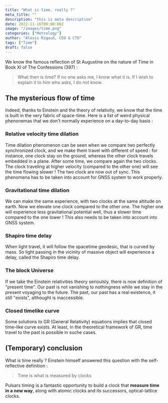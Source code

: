 ```yaml
---
title: "What is time, really ?"
meta_title: ""
description: "this is meta description"
date: 2022-11-16T00:00:00Z
image: "/images/time.png"
categories: ["Metrology"]
author: "Alexis Rigaud, CEO & CTO"
tags: ["Time"]
draft: false
---
```


We know the famous reflection of St Augustine on the nature of Time in Book XI of The Confessions (397) :

> What then is time? If no one asks me, I know what it is. If I wish to explain it to him who asks, I do not know.

## The mysterious flow of time

Indeed, thanks to Einstein and the theory of relativity, we know that the time is built in the very fabric of space-time.
Here is a list of weird physical phenonemas that we don't normally experience on a day-to-day basis :

### Relative velocity time dilation

Time dilation phenomenon can be seen when we compare two perfectly synchronized clock, and we make them travel with different of speed : for instance, one clock stay on the ground, whereas the other clock travels embedded in a plane. After some time, we compare again the two clocks. The clock traveling at higher velocity (compared to the other one) will see the time flowing slower ! The two clock are now out of sync. This phenomena has to be taken into account for GNSS system to work properly.

### Gravitational time dilation

We can make the same experience, with two clocks at the same altitude on earth. Now we elevate one clock compared to the other one. The higher one will experience less gravitational potential well, thus a slower time compared to the one lower ! This also needs to be taken into account into GNSS system.

### Shapiro time delay

When light travel, it will follow the spacetime geodesic, that is curved by mass. So light passing in the vicinity of massive object will experience a delay, called the Shapiro time delay.

### The block Universe

If we take the Einstein relativities theory serioulsly, there is now definition of "present time". Our past is not vanishing to nothingness while we stay in the present voyaging to the future. The past, our past has a real existence, it still "exists", althought is inaccessible.

### Closed timelike curve

Some solutions to GR (General Relativity) equations implies that closed time-like curve exists. At least, in the theoretical framework of GR, time travel to the past is possible in suche cases.

## (Temporary) conclusion

What is time really ? Einstein himself answered this question with the self-reflective definition :

> Time is what is measured by clocks

Pulsars timing is a fantastic opportunity to build a clock that **measure time in a new way**, along with atomic clocks and its successors, optical-lattice clocks.

